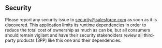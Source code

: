 ## Security

Please report any security issue to [security@salesforce.com](mailto:security@salesforce.com)
as soon as it is discovered. This application limits its runtime dependencies in
order to reduce the total cost of ownership as much as can be, but all consumers
should remain vigilant and have their security stakeholders review all third-party
products (3PP) like this one and their dependencies.

